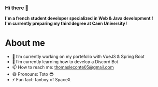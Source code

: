 ### Hi there 👋
**I'm a french student developer specialized in Web & Java development ! I'm currently preparing my third degree at Caen University !**


# About me
- 🔭 I’m currently working on my portefolio with VueJS & Spring Boot
- 🌱 I’m currently learning how to develop a Discord Bot
- 📫 How to reach me: thomasleconte05@gmail.com
- 😄 Pronouns: Toto 😎
- ⚡ Fun fact: fanboy of SpaceX
<!--
- 👯 I’m looking to collaborate on ...
- 🤔 I’m looking for help with ...
- 💬 Ask me about ...
-->
